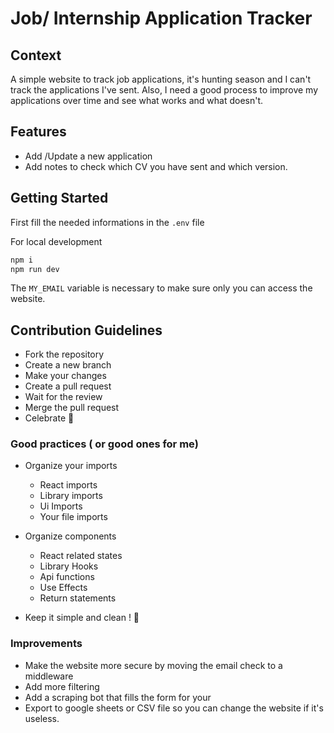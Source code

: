 # Job/ Internship Application Tracker

## Context

A simple website to track job applications, it's hunting season and I can't track the applications I've sent. Also, I need a good process to improve my applications over time and see what works and what doesn't.

## Features

- Add /Update a new application
- Add notes to check which CV you have sent and which version.

## Getting Started

First fill the needed informations in the `.env` file

For local development

```bash
npm i
npm run dev
```

The `MY_EMAIL` variable is necessary to make sure only you can access the website.

## Contribution Guidelines

- Fork the repository
- Create a new branch
- Make your changes
- Create a pull request
- Wait for the review
- Merge the pull request
- Celebrate 🎉

### Good practices ( or good ones for me)

- Organize your imports

  - React imports
  - Library imports
  - Ui Imports
  - Your file imports

- Organize components

  - React related states
  - Library Hooks
  - Api functions
  - Use Effects
  - Return statements

- Keep it simple and clean ! 🙋

### Improvements

- Make the website more secure by moving the email check to a middleware
- Add more filtering
- Add a scraping bot that fills the form for your
- Export to google sheets or CSV file so you can change the website if it's useless.
